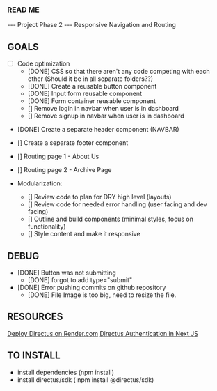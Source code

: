 ### READ ME

--- Project Phase 2 --- 
Responsive Navigation and Routing

## GOALS
- [  ] Code optimization
  - [DONE] CSS so that there aren't any code competing with each other (Should it be in all separate folders??)
  - [DONE] Create a reusable button component
  - [DONE] Input form reusable component
  - [DONE] Form container reusable component
  - [] Remove login in navbar when user is in dashboard
  - [] Remove signup in navbar when user is in dashboard
- [DONE] Create a separate header component (NAVBAR)
- [] Create a separate footer component
- [] Routing page 1 - About Us
- [] Routing page 2 - Archive Page 


- Modularization:
  - [] Review code to plan for DRY high level (layouts)
  - [] Review code for needed error handling (user facing and dev facing)
  - [] Outline and build components (minimal styles, focus on functionality)
  - [] Style content and make it responsive

## DEBUG
- [DONE] Button was not submitting
  - [DONE] forgot to add type="submit"
- [DONE] Error pushing commits on github repository
  - [DONE] File Image is too big, need to resize the file.




## RESOURCES
[Deploy Directus on Render.com](https://blog.jamin.sh/how-to-deploy-directus-to-rendercom)
[Directus Authentication in Next JS](https://directus.io/docs/tutorials/getting-started/using-authentication-in-next-js)



## TO INSTALL
- install dependencies (npm install)
- install directus/sdk ( npm install @directus/sdk)